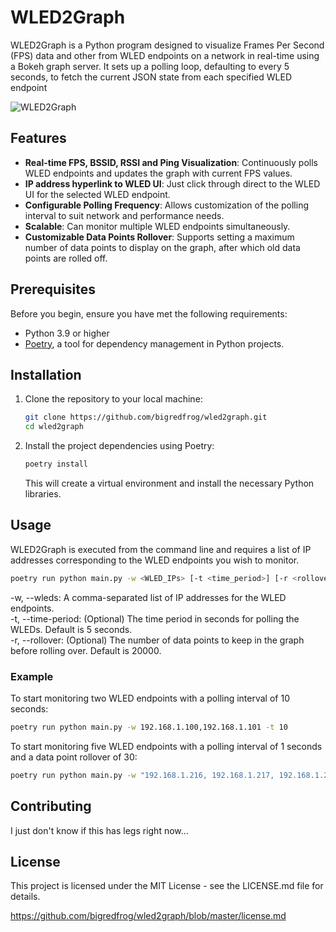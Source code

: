 # WLED2Graph

WLED2Graph is a Python program designed to visualize Frames Per Second (FPS) data and other from WLED endpoints on a network in real-time using a Bokeh graph server. It sets up a polling loop, defaulting to every 5 seconds, to fetch the current JSON state from each specified WLED endpoint

![WLED2Graph](wled2graph.png)

## Features

- **Real-time FPS, BSSID, RSSI and Ping Visualization**: Continuously polls WLED endpoints and updates the graph with current FPS values.
- **IP address hyperlink to WLED UI**: Just click through direct to the WLED UI for the selected WLED endpoint.
- **Configurable Polling Frequency**: Allows customization of the polling interval to suit network and performance needs.
- **Scalable**: Can monitor multiple WLED endpoints simultaneously.
- **Customizable Data Points Rollover**: Supports setting a maximum number of data points to display on the graph, after which old data points are rolled off.

## Prerequisites

Before you begin, ensure you have met the following requirements:

- Python 3.9 or higher
- [Poetry](https://python-poetry.org/docs/#installation), a tool for dependency management in Python projects.

## Installation

1. Clone the repository to your local machine:

    ```bash
    git clone https://github.com/bigredfrog/wled2graph.git
    cd wled2graph
    ```

2. Install the project dependencies using Poetry:

    ```bash
    poetry install
    ```

    This will create a virtual environment and install the necessary Python libraries.

## Usage

WLED2Graph is executed from the command line and requires a list of IP addresses corresponding to the WLED endpoints you wish to monitor.

```bash
poetry run python main.py -w <WLED_IPs> [-t <time_period>] [-r <rollover>]
```

-w, --wleds: A comma-separated list of IP addresses for the WLED endpoints.  
-t, --time-period: (Optional) The time period in seconds for polling the WLEDs. Default is 5 seconds.  
-r, --rollover: (Optional) The number of data points to keep in the graph before rolling over. Default is 20000.  

### Example
To start monitoring two WLED endpoints with a polling interval of 10 seconds:

```bash
poetry run python main.py -w 192.168.1.100,192.168.1.101 -t 10
```

To start monitoring five WLED endpoints with a polling interval of 1 seconds and a data point rollover of 30:

```bash
poetry run python main.py -w "192.168.1.216, 192.168.1.217, 192.168.1.220, 192.168.1.229, 192.168.1.230" -t 1 -r 30
```
## Contributing
I just don't know if this has legs right now...

## License
This project is licensed under the MIT License - see the LICENSE.md file for details.

https://github.com/bigredfrog/wled2graph/blob/master/license.md
